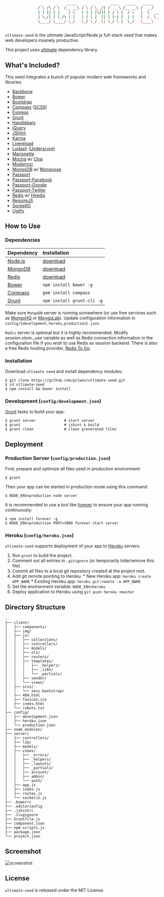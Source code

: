 ```sh
                _      _    _____   _   _       ____   _____   _____        ____   _____  _____  ____ 
               / \ /\ / \  /__ __\ / \ / \__/| /  _ \ /__ __\ /  __/       / ___\ /  __/ /  __/ /  _ \
               | | || | |    / \   | | | |\/|| | / \ |  / \   |  \  _____  |    \ |  \   |  \   | | \|
               | \_/| | |_/\ | |   | | | |  || | |-| |  | |   |  /_ \____\ \___ | |  /_  |  /_  | |_/|
               \____/ \____/ \_/   \_/ \_/  \| \_/ \ |  \_/   \____\       \____/ \____\ \____\ \____/
                                                                           
```

`ultimate-seed` is the ultimate JavaScript/Node.js full-stack seed that makes web developers insanely productive.

This project uses [ultimate](https://github.com/pilwon/ultimate) dependency library.

## What's Included?

  This seed integrates a bunch of popular modern web frameworks and libraries.

  * [Backbone](http://backbonejs.org/)
  * [Bower](http://twitter.github.com/bower/)
  * [Bootstrap](http://twitter.github.com/bootstrap/)
  * [Compass](http://compass-style.org/) ([SCSS](http://sass-lang.com/))
  * [Express](http://expressjs.com/)
  * [Grunt](http://gruntjs.com/)
  * [Handlebars](http://handlebarsjs.com/)
  * [jQuery](http://jquery.com/)
  * [JSHint](http://www.jshint.com/)
  * [Karma](http://karma-runner.github.com/)
  * [Livereload](http://livereload.com/)
  * [Lodash](http://lodash.com/) ([Underscore](http://underscorejs.org/))
  * [Marionette](http://marionettejs.com/)
  * [Mocha](http://visionmedia.github.com/mocha/) w/ [Chai](http://chaijs.com/)
  * [Modernizr](http://modernizr.com/)
  * [MongoDB](http://www.mongodb.org/) w/ [Mongoose](http://www.mongoose.com/)
  * [Passport](http://passportjs.org/)
  * [Passport-Facebook](https://github.com/jaredhanson/passport-facebook)
  * [Passport-Google](https://github.com/jaredhanson/passport-google-oauth)
  * [Passport-Twitter](https://github.com/jaredhanson/passport-twitter)
  * [Redis](http://redis.io/) w/ [Hiredis](https://github.com/redis/hiredis)
  * [RequireJS](http://requirejs.org/)
  * [SocketIO](http://socket.io/)
  * [Uglify](http://lisperator.net/uglifyjs/)

## How to Use

### Dependencies

| Dependency                                | Installation                                 |
|:------------------------------------------|:---------------------------------------------|
| [Node.js](http://nodejs.org/)             | [download](http://nodejs.org/download/)      |
| [MongoDB](http://www.mongodb.org/)        | [download](http://www.mongodb.org/downloads) |
| [Redis](http://redis.io/)                 | [download](http://redis.io/download)         |
| [Bower](http://twitter.github.com/bower/) | `npm install bower -g`                       |
| [Compass](http://compass-style.org/)      | `gem install compass`                        |
| [Grunt](http://gruntjs.com/)              | `npm install grunt-cli -g`                   |

  Make sure `MongoDB` server is running somewhere (or use free services such as [MongoHQ](https://www.mongohq.com/) or [MongoLab](https://mongolab.com/)). Update configuration information in `config/{development,heroku,production}.json`.

  `Redis` server is optional but it is highly recommended. Modify *session.store._use* variable as well as Redis connection information in the configuration file if you wish to use Redis as session backend. There is also a free Redis hosting provider, [Redis To Go](http://redistogo.com/).

### Installation

  Download `ultimate-seed` and install dependency modules:

    $ git clone https://github.com/pilwon/ultimate-seed.git
    $ cd ultimate-seed
    $ npm install && bower install

### Development (`config/development.json`)

  [Grunt](http://gruntjs.com/) tasks to build your app:

    $ grunt server             # start server
    $ grunt                    # jshint & build
    $ grunt clean              # clean grenerated files

## Deployment

### Production Server (`config/production.json`)

  First, prepare and optimize all files used in production environment:

    $ grunt

  Then your app can be started in production mode using this command:

    $ NODE_ENV=production node server

  It is recommended to use a tool like [forever](https://github.com/nodejitsu/forever) to ensure your app running continuously:

    $ npm install forever -g
    $ NODE_ENV=production PORT=3000 forever start server

### Heroku (`config/heroku.json`)

  `ultimate-seed` supports deployment of your app to [Heroku](https://www.heroku.com/) servers.

  1. Run `grunt` to build the project.
  2. Comment out all entries in `.gitignore` (or temporarily hide/remove this file)
  3. Commit all files to a local git repository created at the project root.
  4. Add git remote pointing to Heroku:
    * New Heroku app: `heroku create APP_NAME`
    * Existing Heroku app: `heroku git:remote -a APP_NAME`
  5. Set the environment variable: `NODE_ENV=heroku`
  6. Deploy application to Heroku using `git push heroku +master`

## Directory Structure

```
.
├── client/
│   ├── components/
│   ├── img/
│   ├── js/
│   │   ├── collections/
│   │   ├── controllers/
│   │   ├── models/
│   │   ├── nls/
│   │   ├── routers/
│   │   ├── templates/
│   │   │   ├── _helpers/
│   │   │   ├── _i18n/
│   │   │   └── _partials/
│   │   ├── vendor/
│   │   └── views/
│   ├── scss/
│   │   └── sass-bootstrap/
│   ├── 404.html
│   ├── favicon.ico
│   ├── index.html
│   └── robots.txt
├── config/
│   ├── development.json
│   ├── heroku.json
│   └── production.json
├── node_modules/
├── server/
│   ├── controllers/
│   ├── lib/
│   ├── models/
│   ├── views/
│   │   ├── _errors/
│   │   ├── _helpers/
│   │   ├── _layouts/
│   │   ├── _partials/
│   │   ├── account/
│   │   ├── admin/
│   │   └── auth/
│   ├── app.js
│   ├── index.js
│   ├── routes.js
│   └── socketio.js
├── .bowerrc
├── .editorconfig
├── .jshintrc
├── .slugignore
├── Gruntfile.js
├── component.json
├── npm-scripts.js
├── package.json
└── project.json
```

## Screenshot

![screenshot](https://raw.github.com/pilwon/ultimate-seed/master/client/img/screenshot.png)

## License

  `ultimate-seed` is released under the MIT License.
